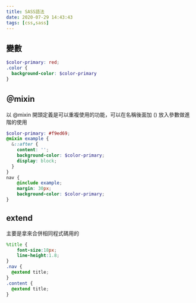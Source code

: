 ```yaml
---
title: SASS語法
date: 2020-07-29 14:43:43
tags: [css,sass]
---
```

## 變數
```scss
$color-primary: red;
.color { 
  background-color: $color-primary
}
```
## ＠mixin
以 @mixin 開頭定義是可以重複使用的功能，可以在名稱後面加 () 放入參數做進階的使用
```scss
$color-primary: #f9ed69;
@mixin example {
  &::after {
    content: '';
    background-color: $color-primary;
    display: block;
  }
}
nav {
	@include example;
	margin: 30px;
	background-color: $color-primary;
}
```
## extend
主要是拿來合併相同程式碼用的
```scss
%title {
	font-size:18px;
	line-height:1.8;
}
.nav {
  @extend title;
}
.content {
  @extend title;
}
```